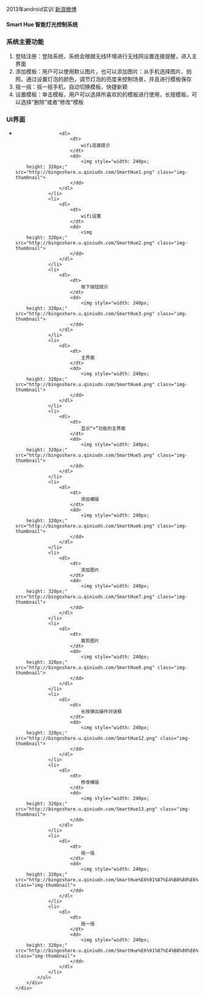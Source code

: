 ﻿<style type="text/css">
	img {
		width: 240px;
		height: 320px;
	}
	dt {
		text-align: center;
	}
</style>
<link rel="stylesheet" href="http://cdn.bootcss.com/twitter-bootstrap/3.0.1/css/bootstrap.min.css">
<link rel="stylesheet" href="http://cdn.bootcss.com/twitter-bootstrap/3.0.1/css/bootstrap-theme.min.css">
<script src="http://cdn.bootcss.com/twitter-bootstrap/3.0.1/js/bootstrap.min.js"></script>

<div class="container">
	<span class="label label-success">2013年android实训</span>
	<a class="label label-info" href="http://weibo.com/bingoogol/home">新浪微博</a>
	<h4 class="alert alert-info text-center">Smart Hue 智能灯光控制系统</h4>
	<div class="panel panel-success" style="margin-top: 10px;">
		<div class="panel-heading">
			<h3 class="panel-title">系统主要功能</h3>
		</div>
		<div class="panel-body">
			<ol>
				<li>登陆注册：登陆系统，系统会根据无线环境进行无线网设置连接提醒，进入主界面</li>
				<li>添加模板：用户可以使用默认图片，也可以添加图片：从手机选择图片、拍照。通过设置灯泡的颜色，调节灯泡的亮度来控制场景，并且进行模板保存</li>
				<li>摇一摇：摇一摇手机，自动切换模板，快捷新颖</li>
				<li>设置模板：单击模板，用户可以选择所喜欢的的模板进行使用，长按模板，可以选择“删除”或者“修改”模板</li>
			</ol>
		</div>
	</div>
	<div class="panel panel-success" style="margin-top: 10px;">
		<div class="panel-heading">
			<h3 class="panel-title">UI界面</h3>
		</div>
		<div class="panel-body">
			<ul class="list-inline">
				<li>

					<dl>
						<dt>
							wifi连接提示
						</dt>
						<dd>
							<img style="width: 240px;
		height: 320px;" src="http://bingoshare.u.qiniudn.com/SmartHue1.png" class="img-thumbnail">
						</dd>
					</dl>
				</li>
				<li>
					<dl>
						<dt>
							wifi设置
						</dt>
						<dd>
							<img
		height: 320px;" src="http://bingoshare.u.qiniudn.com/SmartHue2.png" class="img-thumbnail">
						</dd>
					</dl>
				</li>
				<li>
					<dl>
						<dt>
							按下按钮提示
						</dt>
						<dd>
							<img style="width: 240px;
		height: 320px;" src="http://bingoshare.u.qiniudn.com/SmartHue3.png" class="img-thumbnail">
						</dd>
					</dl>
				</li>
				<li>
					<dl>
						<dt>
							主界面
						</dt>
						<dd>
							<img style="width: 240px;
		height: 320px;" src="http://bingoshare.u.qiniudn.com/SmartHue4.png" class="img-thumbnail">
						</dd>
					</dl>
				</li>
				<li>
					<dl>
						<dt>
							显示“+”功能的主界面
						</dt>
						<dd>
							<img style="width: 240px;
		height: 320px;" src="http://bingoshare.u.qiniudn.com/SmartHue5.png" class="img-thumbnail">
						</dd>
					</dl>
				</li>
				<li>
					<dl>
						<dt>
							添加模版
						</dt>
						<dd>
							<img style="width: 240px;
		height: 320px;" src="http://bingoshare.u.qiniudn.com/SmartHue6.png" class="img-thumbnail">
						</dd>
					</dl>
				</li>
				<li>
					<dl>
						<dt>
							添加图片
						</dt>
						<dd>
							<img style="width: 240px;
		height: 320px;" src="http://bingoshare.u.qiniudn.com/SmartHue7.png" class="img-thumbnail">
						</dd>
					</dl>
				</li>
				<li>
					<dl>
						<dt>
							裁剪图片
						</dt>
						<dd>
							<img style="width: 240px;
		height: 320px;" src="http://bingoshare.u.qiniudn.com/SmartHue8.png" class="img-thumbnail">
						</dd>
					</dl>
				</li>
				<li>
					<dl>
						<dt>
							长按弹出操作对话框
						</dt>
						<dd>
							<img style="width: 240px;
		height: 320px;" src="http://bingoshare.u.qiniudn.com/SmartHue12.png" class="img-thumbnail">
						</dd>
					</dl>
				</li>
				<li>
					<dl>
						<dt>
							修改模版
						</dt>
						<dd>
							<img style="width: 240px;
		height: 320px;" src="http://bingoshare.u.qiniudn.com/SmartHue13.png" class="img-thumbnail">
						</dd>
					</dl>
				</li>
				<li>
					<dl>
						<dt>
							摇一摇
						</dt>
						<dd>
							<img style="width: 240px;
		height: 320px;" src="http://bingoshare.u.qiniudn.com/SmartHue%E6%91%87%E4%B8%80%E6%91%871.png" class="img-thumbnail">
						</dd>
					</dl>
				</li>
				<li>
					<dl>
						<dt>
							摇一摇
						</dt>
						<dd>
							<img style="width: 240px;
		height: 320px;" src="http://bingoshare.u.qiniudn.com/SmartHue%E6%91%87%E4%B8%80%E6%91%872.png" class="img-thumbnail">
						</dd>
					</dl>
				</li>
			</ul>
		</div>
	</div>
</div>


